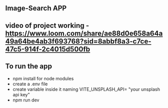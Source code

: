 ## Image-Search APP

## video of project working - https://www.loom.com/share/ae88d0e658a64a49a64be4ab3f693768?sid=8abbf8a3-c7ce-47c5-914f-2c4015d500fb

## To run the app
- npm install for node modules
- create a .env file
- create variable inside it naming VITE_UNSPLASH_API= "your unsplash api key"
- npm run dev
